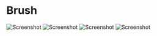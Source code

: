 # Brush
![Screenshot](https://i.imgur.com/HTczEBC.png|width=100)
![Screenshot](https://i.imgur.com/4d1ewg9.png)
![Screenshot](https://i.imgur.com/Ef0t2IX.png)
![Screenshot](https://i.imgur.com/GwhAeqT.png)
